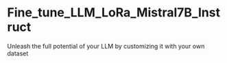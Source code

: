 # Fine_tune_LLM_LoRa_Mistral7B_Instruct
Unleash the full potential of your LLM by customizing it with your own dataset
